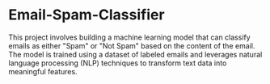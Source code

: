 # Email-Spam-Classifier
This project involves building a machine learning model that can classify emails as either "Spam" or "Not Spam" based on the content of the email. The model is trained using a dataset of labeled emails and leverages natural language processing (NLP) techniques to transform text data into meaningful features.
